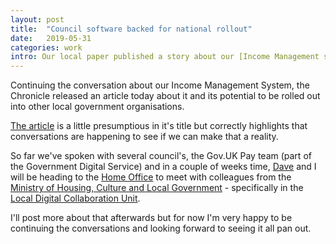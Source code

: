 ```yaml
---
layout: post
title:  "Council software backed for national rollout"
date:   2019-05-31
categories: work
intro: Our local paper published a story about our [Income Management system](/blog/working-in-the-open/) today and the potential for it's future rollout.
---
```

Continuing the conversation about our Income Management System, the Chronicle released an article today about it and its potential to be rolled out into other local government organisations.

[The article](https://www.barnsleychronicle.com/article/council-software-backed-for-national-roll-out) is a little presumptious in it's title but correctly highlights that conversations are happening to see if we can make that a reality.

So far we've spoken with several council's, the Gov.UK Pay team (part of the Government Digital Service) and in a couple of weeks time, [Dave](https://twitter.com/davidrob2002) and I will be heading to the [Home Office](https://www.gov.uk/government/organisations/home-office) to meet with colleagues from the [Ministry of Housing, Culture and Local Government](https://www.gov.uk/government/organisations/ministry-of-housing-communities-and-local-government) - specifically in the [Local Digital Collaboration Unit](https://localdigital.gov.uk/).

I'll post more about that afterwards but for now I'm very happy to be continuing the conversations and looking forward to seeing it all pan out.
